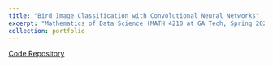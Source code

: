 ```yaml
---
title: "Bird Image Classification with Convolutional Neural Networks"
excerpt: "Mathematics of Data Science (MATH 4210 at GA Tech, Spring 2023) course project on using convolutional neural networks for classification of bird species through RGB images."
collection: portfolio
---
```


[Code Repository](https://github.com/abarton51/cnn-bird-clf)


